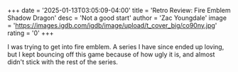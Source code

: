 +++
date = '2025-01-13T03:05:09-04:00'
title = 'Retro Review: Fire Emblem Shadow Dragon'
desc = 'Not a good start'
author = 'Zac Youngdale'
image = 'https://images.igdb.com/igdb/image/upload/t_cover_big/co90ny.jpg'
rating = '0'
+++

I was trying to get into fire emblem. A series I have since ended up loving, but I kept bouncing off this game because of how ugly it is, and almost didn't stick with the rest of the series.